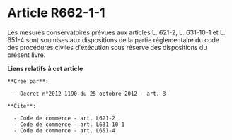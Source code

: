 # Article R662-1-1

Les mesures conservatoires prévues aux articles L. 621-2, L. 631-10-1 et L. 651-4 sont soumises aux dispositions de la partie
réglementaire du code des procédures civiles d'exécution sous réserve des dispositions du présent livre.

**Liens relatifs à cet article**

	**Créé par**:

	  - Décret n°2012-1190 du 25 octobre 2012 - art. 8

	**Cite**:

	  - Code de commerce - art. L621-2
	  - Code de commerce - art. L631-10-1
	  - Code de commerce - art. L651-4
